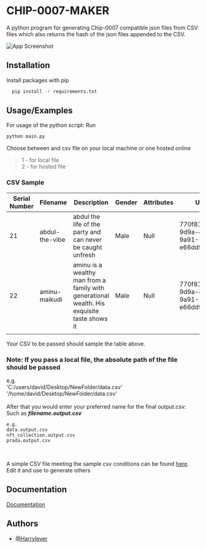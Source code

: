 
# CHIP-0007-MAKER

A python program for generating Chip-0007 compatible json files from CSV files which also returns the hash of the json files appended to the CSV.




![App Screenshot](https://i.ibb.co/NFtt2jp/Screenshot-2022-11-05-17-43-23.png)


## Installation

Install packages with pip

```bash
  pip install -r requirements.txt
```

## Usage/Examples

For usage of the python script: Run 
```python
python main.py
```

Choose between and csv file on your local machine or one hosted online
> 1 - for local file <br>
2 - for hosted file

### CSV Sample ###
| Serial Number | Filename       | Description                                                                                 | Gender | Attributes | UUID                                 | HASH |
|---------------|----------------|---------------------------------------------------------------------------------------------|--------|------------|--------------------------------------|------|
| 21            | abdul-the-vibe | abdul the life of the party and can never be caught unfresh                                 | Male   | Null       | 770f817a-9d9a-4772-9a91-e66dd9d03470 |      |
| 22            | aminu-maikudi  | aminu is a wealthy man from a family with generational wealth. His exquisite taste shows it | Male   | Null       | 770f817a-9d9a-4772-9a91-e66dd9d03470 |      |
|               |                |                                                                                             |        |            |                                      |      |

Your CSV to be passed should sample the table above.
### Note: If you pass a local file, the absolute path of the file should be passed
e.g. <br> 'C:/users/david/Desktop/NewFolder/data.csv' <br> '/home/david/Desktop/NewFolder/data.csv' 
<br>
<br>
After that you would enter your preferred name for the final output.csv: Such as
___filename.output.csv___
<br>
```
e.g.
data.output.csv
nft_collection.output.csv
prada.output.csv
```
<br>

A simple CSV file meeting the sample csv conditions can be found [here](https://github.com/Harrylever/Chip-0007-maker/blob/main/test/nft_naming_2.csv "NFT NAMING.csv"). Edit it and use to generate others

## Documentation

[Documentation](https://github.com/Harrylever/Chip-0007-maker/blob/main/README.md)


## Authors

- [@Harrylever](https://www.github.com/Harrylever)

